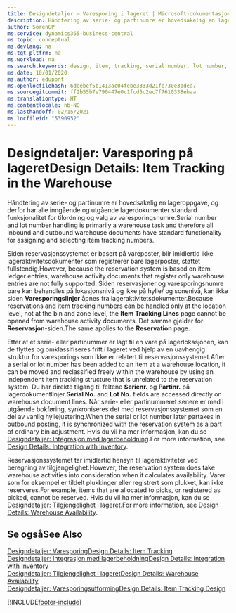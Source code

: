```yaml
---
title: Designdetaljer – Varesporing i lageret | Microsoft-dokumentasjon
description: Håndtering av serie- og partinumre er hovedsakelig en lageroppgave, og derfor har alle inngående og utgående lagerdokumenter standard funksjonalitet for tilordning og valg av varesporingsnumre. Siden reservasjonssystemet er basert på vareposter, blir imidlertid ikke lageraktivitetsdokumenter som registrerer bare lagerposter, støttet fullstendig.
author: SorenGP
ms.service: dynamics365-business-central
ms.topic: conceptual
ms.devlang: na
ms.tgt_pltfrm: na
ms.workload: na
ms.search.keywords: design, item, tracking, serial number, lot number, outbound documents
ms.date: 10/01/2020
ms.author: edupont
ms.openlocfilehash: 6deebef5b1413ac04febe3333d21fe730e3bdea7
ms.sourcegitcommit: ff2b55b7e790447e0c1fcd5c2ec7f7610338ebaa
ms.translationtype: HT
ms.contentlocale: nb-NO
ms.lasthandoff: 02/15/2021
ms.locfileid: "5390952"
---
```

# <a name="design-details-item-tracking-in-the-warehouse"></a><span data-ttu-id="91063-104">Designdetaljer: Varesporing på lageret</span><span class="sxs-lookup"><span data-stu-id="91063-104">Design Details: Item Tracking in the Warehouse</span></span>
<span data-ttu-id="91063-105">Håndtering av serie- og partinumre er hovedsakelig en lageroppgave, og derfor har alle inngående og utgående lagerdokumenter standard funksjonalitet for tilordning og valg av varesporingsnumre.</span><span class="sxs-lookup"><span data-stu-id="91063-105">Serial number and lot number handling is primarily a warehouse task and therefore all inbound and outbound warehouse documents have standard functionality for assigning and selecting item tracking numbers.</span></span>  

<span data-ttu-id="91063-106">Siden reservasjonssystemet er basert på vareposter, blir imidlertid ikke lageraktivitetsdokumenter som registrerer bare lagerposter, støttet fullstendig.</span><span class="sxs-lookup"><span data-stu-id="91063-106">However, because the reservation system is based on item ledger entries, warehouse activity documents that register only warehouse entries are not fully supported.</span></span> <span data-ttu-id="91063-107">Siden reservasjoner og varesporingsnumre bare kan behandles på lokasjonsnivå og ikke på hylle/ og sonenivå, kan ikke siden **Varesporingslinjer** åpnes fra lageraktivitetsdokumenter.</span><span class="sxs-lookup"><span data-stu-id="91063-107">Because reservations and item tracking numbers can be handled only at the location level, not at the bin and zone level, the **Item Tracking Lines** page cannot be opened from warehouse activity documents.</span></span> <span data-ttu-id="91063-108">Det samme gjelder for **Reservasjon**-siden.</span><span class="sxs-lookup"><span data-stu-id="91063-108">The same applies to the **Reservation** page.</span></span>  

<span data-ttu-id="91063-109">Etter at et serie- eller partinummer er lagt til en vare på lagerlokasjonen, kan de flyttes og omklassifiseres fritt i lageret ved hjelp av en uavhengig struktur for varesporings som ikke er relatert til reservasjonssystemet.</span><span class="sxs-lookup"><span data-stu-id="91063-109">After a serial or lot number has been added to an item at a warehouse location, it can be moved and reclassified freely within the warehouse by using an independent item tracking structure that is unrelated to the reservation system.</span></span> <span data-ttu-id="91063-110">Du har direkte tilgang til feltene **Serienr.** og **Partinr.** på lagerdokumentlinjer.</span><span class="sxs-lookup"><span data-stu-id="91063-110">**Serial No.** and **Lot No.** fields are accessed directly on warehouse document lines.</span></span> <span data-ttu-id="91063-111">Når serie- eller partinummeret senere er med i utgående bokføring, synkroniseres det med reservasjonssystemet som en del av vanlig hyllejustering.</span><span class="sxs-lookup"><span data-stu-id="91063-111">When the serial or lot number later partakes in outbound posting, it is synchronized with the reservation system as a part of ordinary bin adjustment.</span></span> <span data-ttu-id="91063-112">Hvis du vil ha mer informasjon, kan du se [Designdetaljer: Integrasjon med lagerbeholdning](design-details-integration-with-inventory.md).</span><span class="sxs-lookup"><span data-stu-id="91063-112">For more information, see [Design Details: Integration with Inventory](design-details-integration-with-inventory.md).</span></span>  

<span data-ttu-id="91063-113">Reservasjonssystemet tar imidlertid hensyn til lageraktiviteter ved beregning av tilgjengelighet.</span><span class="sxs-lookup"><span data-stu-id="91063-113">However, the reservation system does take warehouse activities into consideration when it calculates availability.</span></span> <span data-ttu-id="91063-114">Varer som for eksempel er tildelt plukkinger eller registrert som plukket, kan ikke reserveres.</span><span class="sxs-lookup"><span data-stu-id="91063-114">For example, items that are allocated to picks, or registered as picked, cannot be reserved.</span></span> <span data-ttu-id="91063-115">Hvis du vil ha mer informasjon, kan du se [Designdetaljer: Tilgjengelighet i lageret](design-details-availability-in-the-warehouse.md).</span><span class="sxs-lookup"><span data-stu-id="91063-115">For more information, see [Design Details: Warehouse Availability](design-details-availability-in-the-warehouse.md).</span></span>

## <a name="see-also"></a><span data-ttu-id="91063-116">Se også</span><span class="sxs-lookup"><span data-stu-id="91063-116">See Also</span></span>  
[<span data-ttu-id="91063-117">Designdetaljer: Varesporing</span><span class="sxs-lookup"><span data-stu-id="91063-117">Design Details: Item Tracking</span></span>](design-details-item-tracking.md)  
[<span data-ttu-id="91063-118">Designdetaljer: Integrasjon med lagerbeholdning</span><span class="sxs-lookup"><span data-stu-id="91063-118">Design Details: Integration with Inventory</span></span>](design-details-integration-with-inventory.md)  
[<span data-ttu-id="91063-119">Designdetaljer: Tilgjengelighet i lageret</span><span class="sxs-lookup"><span data-stu-id="91063-119">Design Details: Warehouse Availability</span></span>](design-details-availability-in-the-warehouse.md)  
[<span data-ttu-id="91063-120">Designdetaljer: Varesporingsutforming</span><span class="sxs-lookup"><span data-stu-id="91063-120">Design Details: Item Tracking Design</span></span>](design-details-item-tracking-design.md)


[!INCLUDE[footer-include](includes/footer-banner.md)]